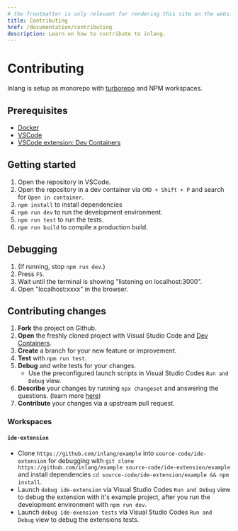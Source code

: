 ```yaml
---
# the frontmatter is only relevant for rendering this site on the website
title: Contributing
href: /documentation/contributing
description: Learn on how to contribute to inlang.
---
```


# Contributing

Inlang is setup as monorepo with [turborepo](https://turbo.build/) and NPM workspaces.

## Prerequisites

- [Docker](https://www.docker.com/)
- [VSCode](https://vscode.dev/)
- [VSCode extension: Dev Containers](https://marketplace.visualstudio.com/items?itemName=ms-vscode-remote.remote-containers)

## Getting started

1. Open the repository in VSCode.
2. Open the repository in a dev container via `CMD + Shift + P` and search for `Open in container`.
3. `npm install` to install dependencies
4. `npm run dev` to run the development environment.
5. `npm run test` to run the tests.
6. `npm run build` to compile a production build.

## Debugging

1. (If running, stop `npm run dev`.)
2. Press `F5`.
3. Wait until the terminal is showing "listening on localhost:3000".
4. Open "localhost:xxxx" in the browser.

## Contributing changes

1. **Fork** the project on Github.
2. **Open** the freshly cloned project with Visual Studio Code and [Dev Containers](https://marketplace.visualstudio.com/items?itemName=ms-vscode-remote.remote-containers).
3. **Create** a branch for your new feature or improvement.
4. **Test** with `npm run test`.
5. **Debug** and write tests for your changes.
   - Use the preconfigured launch scripts in Visual Studio Codes `Run and Debug` view.
6. **Describe** your changes by running `npx changeset` and answering the questions. (learn more [here](https://github.com/changesets/changesets/blob/main/docs/adding-a-changeset.md#adding-a-changeset))
7. **Contribute** your changes via a upstream pull request.

### Workspaces

#### `ide-extension`

- Clone `https://github.com/inlang/example` into `source-code/ide-extension` for debugging with `git clone https://github.com/inlang/example source-code/ide-extension/example` and install dependencies `cd source-code/ide-extension/example && npm install`.
- Launch `debug ide-extension` via Visual Studio Codes `Run and Debug` view to debug the extension with it's example project, after you run the development environment with `npm run dev`.
- Launch `debug ide-exension tests` via Visual Studio Codes `Run and Debug` view to debug the extensions tests.
